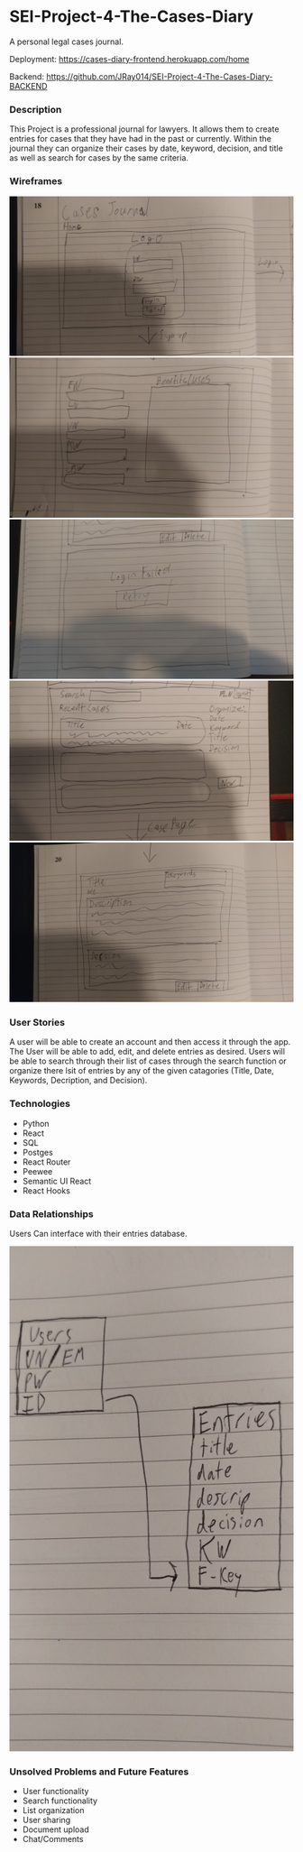 # SEI-Project-4-The-Cases-Diary
A personal legal cases journal.

Deployment: https://cases-diary-frontend.herokuapp.com/home

Backend: https://github.com/JRay014/SEI-Project-4-The-Cases-Diary-BACKEND

### Description 

This Project is a professional journal for lawyers. It allows them to create entries for cases that they have had in the past or currently. Within the journal they can organize their cases by date, keyword, decision, and title as well as search for cases by the same criteria.

### Wireframes

![Wireframe 1](readme-assets/WF1.jpg)
![Wireframe 2](readme-assets/WF2.jpg)
![Wireframe 2](readme-assets/WF2-1.jpg)
![Wireframe 3](readme-assets/WF3.jpg)
![Wireframe 4](readme-assets/WF4.jpg)

### User Stories

A user will be able to create an account and then access it through the app. The User will be able to add, edit, and delete entries as desired. Users will be able to search through their list of cases through the search function or organize there lsit of entries by any of the given catagories (Title, Date, Keywords, Decription, and Decision).

### Technologies

- Python
- React
- SQL
- Postges
- React Router
- Peewee
- Semantic UI React
- React Hooks

### Data Relationships

Users Can interface with their entries database.

![Data Relationships](readme-assets/Data-Relationships.jpg)

### Unsolved Problems and Future Features

- User functionality
- Search functionality
- List organization 
- User sharing
- Document upload
- Chat/Comments
